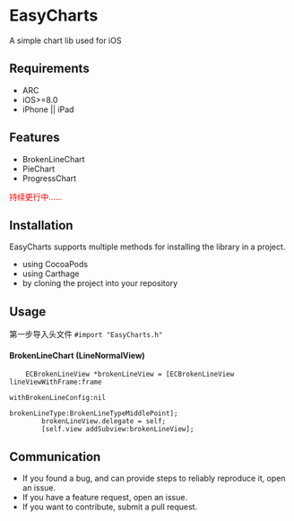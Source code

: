 # EasyCharts
A simple chart lib used for iOS

## Requirements
* ARC
* iOS>=8.0
* iPhone  || iPad

## Features
* BrokenLineChart 
* PieChart
* ProgressChart 

<font color=red>持续更行中……</font>


## Installation

EasyCharts supports multiple methods for installing the library in a project.

* using CocoaPods
* using Carthage
* by cloning the project into your repository


<!--## How to use-->

## Usage
第一步导入头文件 `#import "EasyCharts.h"`
#### BrokenLineChart (LineNormalView)
```
	ECBrokenLineView *brokenLineView = [ECBrokenLineView lineViewWithFrame:frame
	                                                      withBrokenLineConfig:nil
	                                                            brokenLineType:BrokenLineTypeMiddlePoint];
	    brokenLineView.delegate = self;
	    [self.view addSubview:brokenLineView];
```



<!--
## Hope

* If you find bug when used，Hope you can Issues me，Thank you or try to download the latest code of this framework to see the BUG has been fixed or not）
* If you find the function is not enough when used，Hope you can Issues me，I very much to add more useful function to this framework ，Thank you !
* If you want to contribute code for EasyCharts，please Pull Requests me

-->


## Communication

* If you found a bug, and can provide steps to reliably reproduce it, open an issue.
* If you have a feature request, open an issue.
* If you want to contribute, submit a pull request.